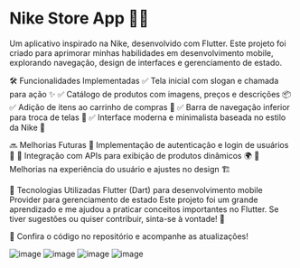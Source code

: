 # Nike Store App 👟📱
Um aplicativo inspirado na Nike, desenvolvido com Flutter. Este projeto foi criado para aprimorar minhas habilidades em desenvolvimento mobile, explorando navegação, design de interfaces e gerenciamento de estado.

🛠️ Funcionalidades Implementadas
✅ Tela inicial com slogan e chamada para ação ✨
✅ Catálogo de produtos com imagens, preços e descrições 📦
✅ Adição de itens ao carrinho de compras 🛒
✅ Barra de navegação inferior para troca de telas 🔄
✅ Interface moderna e minimalista baseada no estilo da Nike 🎨

🔜 Melhorias Futuras
🔹 Implementação de autenticação e login de usuários 🔑
🔹 Integração com APIs para exibição de produtos dinâmicos 🌍
🔹 Melhorias na experiência do usuário e ajustes no design 🏗️

🚀 Tecnologias Utilizadas
Flutter (Dart) para desenvolvimento mobile
Provider para gerenciamento de estado
Este projeto foi um grande aprendizado e me ajudou a praticar conceitos importantes no Flutter. Se tiver sugestões ou quiser contribuir, sinta-se à vontade! 🚀

📌 Confira o código no repositório e acompanhe as atualizações!

![image](https://github.com/user-attachments/assets/1809bb79-57bf-40ed-9026-c41bc99a3415)
![image](https://github.com/user-attachments/assets/0bbea0ba-f002-4f03-a714-644a088bf521)
![image](https://github.com/user-attachments/assets/8b3edcca-eb6c-4c73-9b76-f1aa4bba58ff)
![image](https://github.com/user-attachments/assets/da9dadc8-1c9e-47b1-8931-1a3c10e5b021)



